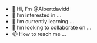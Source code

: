 - 👋 Hi, I’m @Albertdavidd
- 👀 I’m interested in ...
- 🌱 I’m currently learning ...
- 💞️ I’m looking to collaborate on ...
- 📫 How to reach me ...

<!---
Albertdavidd/Albertdavidd is a ✨ special ✨ repository because its `README.md` (this file) appears on your GitHub profile.
You can click the Preview link to take a look at your changes.
--->
